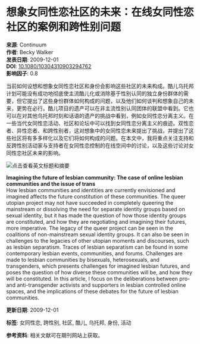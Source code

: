 # 想象女同性恋社区的未来：在线女同性恋社区的案例和跨性别问题

**来源**: Continuum  
**作者**: Becky Walker  
**发表日期**: 2009-12-01  
**DOI**: [10.1080/10304310903294762](https://doi.org/10.1080/10304310903294762)  
**影响因子**: 0.8  

当前如何设想和想象女同性恋社区和身份会影响这些社区的未来构成。酷儿乌托邦计划可能没有成功地彻底使主流酷儿化或消除基于性别认同的独立身份群体的需要，但它提出了这些身份群体如何构成的问题，以及他们如何谈判和想象自己的未来，更势在必行。酷儿项目的遗产可以在非主流性别认同团体的联盟中看到。它也可以在对其他乌托邦时刻和话语的遗产的挑战中看到，例如女同性恋分离主义。在一些当代女同性恋活动、社区和论坛中可以找到女同性恋分离主义的痕迹。双性恋者、异性恋者、和跨性别者，这对想象中的女同性恋未来提出了挑战，并提出了这些社区将有多多样化以及它们将如何构成的问题。在本文中，我将重点关注支持和反跨性别活动家与支持者在女同性恋控制的在线空间中的讨论，以及这些讨论对女同性恋社区未来的影响。

![点击查看英文标题和摘要](https://scdn.x-mol.com/jcss/images/paperTranslation.png)

**Imagining the future of lesbian community: The case of online lesbian communities and the issue of trans**  
How lesbian communities and identities are currently envisioned and imagined affects the future constitution of these communities. The queer utopian project may not have succeeded in completely queering the mainstream or dissolving the need for separate identity groups based on sexual identity, but it has made the question of how those identity groups are constituted, and how they are negotiating and imagining their futures, more imperative. The legacy of the queer project can be seen in the coalitions of non-mainstream sexual identity groups. It can also be seen in challenges to the legacies of other utopian moments and discourses, such as lesbian separatism. Traces of lesbian separatism can be found in some contemporary lesbian events, communities, and forums. Challenges are made to lesbian communities by bisexuals, heterosexuals, and transgenders, which presents challenges for imagined lesbian futures, and poses the question of how diverse these communities will be, and how they will be constituted. In this article, I focus on the deliberations between pro- and anti-transgender activists and supporters in lesbian controlled online spaces, and the implications of these debates for the future of lesbian communities.

**更新日期**: 2009-12-01  

**标签**: 女同性恋, 跨性别, 社区, 酷儿, 乌托邦, 身份, 活动  

**参考资料**: 相关文献可在期刊网站上获取。
